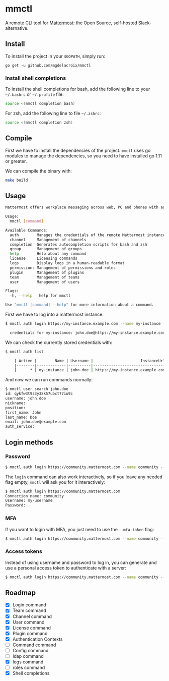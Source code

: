 # mmctl

A remote CLI tool for
[Mattermost](https://github.com/mattermost/mattermost-server): the
Open Source, self-hosted Slack-alternative.

## Install

To install the project in your `$GOPATH`, simply run:

```
go get -u github.com/mgdelacroix/mmctl
```

### Install shell completions

To install the shell completions for bash, add the following line to
your `~/.bashrc` or `~/.profile` file:

```sh
source <(mmctl completion bash)
```

For zsh, add the following line to file `~/.zshrc`:

```sh
source <(mmctl completion zsh)
```

## Compile

First we have to install the dependencies of the project. `mmctl` uses
go modules to manage the dependencies, so you need to have installed
go 1.11 or greater.

We can compile the binary with:

```sh
make build
```

## Usage

```sh
Mattermost offers workplace messaging across web, PC and phones with archiving, search and integration with your existing systems. Documentation available at https://docs.mattermost.com

Usage:
  mmctl [command]

Available Commands:
  auth        Manages the credentials of the remote Mattermost instances
  channel     Management of channels
  completion  Generates autocompletion scripts for bash and zsh
  group       Management of groups
  help        Help about any command
  license     Licensing commands
  logs        Display logs in a human-readable format
  permissions Management of permissions and roles
  plugin      Management of plugins
  team        Management of teams
  user        Management of users

Flags:
  -h, --help   help for mmctl

Use "mmctl [command] --help" for more information about a command.
```

First we have to log into a mattermost instance:

```sh
$ mmctl auth login https://my-instance.example.com --name my-instance --username john.doe --password mysupersecret

  credentials for my-instance: john.doe@https://my-instance.example.com stored

```

We can check the currently stored credentials with:

```sh
$ mmctl auth list

    | Active |        Name | Username |                     InstanceUrl |
    |--------|-------------|----------|---------------------------------|
    |      * | my-instance | john.doe | https://my-instance.example.com |

```

And now we can run commands normally:

```sh
$ mmctl user search john.doe
id: qykfw3t933y38k57ubct77iu9c
username: john.doe
nickname:
position:
first_name: John
last_name: Doe
email: john.doe@example.com
auth_service:
```

## Login methods

### Password

```sh
$ mmctl auth login https://community.mattermost.com --name community --username my-username --password mysupersecret
```

The `login` command can also work interactively, so if you leave any
needed flag empty, `mmctl` will ask you for it interactively:

```sh
$ mmctl auth login https://community.mattermost.com
Connection name: community
Username: my-username
Password:
```

### MFA

If you want to login with MFA, you just need to use the `--mfa-token`
flag:

```sh
$ mmctl auth login https://community.mattermost.com --name community --username my-username --password mysupersecret --mfa-token 123456
```

### Access tokens

Instead of using username and password to log in, you can generate and
use a personal access token to authenticate with a server:

```sh
$ mmctl auth login https://community.mattermost.com --name community --username my-username --access-token MY_ACCESS_TOKEN
```

## Roadmap

 - [X] Login command
 - [X] Team command
 - [X] Channel command
 - [X] User command
 - [X] License command
 - [X] Plugin command
 - [X] Authentication Contexts
 - [ ] Command command
 - [ ] Config command
 - [ ] ldap command
 - [X] logs command
 - [ ] roles command
 - [X] Shell completions

